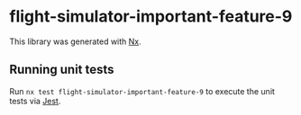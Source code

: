 # flight-simulator-important-feature-9

This library was generated with [Nx](https://nx.dev).

## Running unit tests

Run `nx test flight-simulator-important-feature-9` to execute the unit tests via [Jest](https://jestjs.io).
